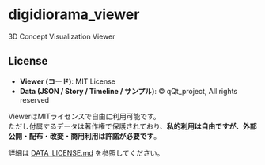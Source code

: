 # digidiorama_viewer

3D Concept Visualization Viewer

## License

- **Viewer (コード)**: MIT License  
- **Data (JSON / Story / Timeline / サンプル)**: © qQt_project, All rights reserved  

ViewerはMITライセンスで自由に利用可能です。  
ただし付属するデータは著作権で保護されており、**私的利用は自由ですが、外部公開・配布・改変・商用利用は許諾が必要です**。  

詳細は [DATA_LICENSE.md](./DATA_LICENSE.md) を参照してください。
